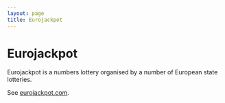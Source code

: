 ```yaml
---
layout: page
title: Eurojackpot
---
```

# Eurojackpot

Eurojackpot is a numbers lottery organised by a number of European state lotteries.

See [eurojackpot.com](http://eurojackpot.com).
